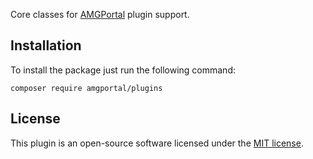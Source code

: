 Core classes for [AMGPortal](https://portal.alchemymedia.io/) plugin support.

## Installation

To install the package just run the following command:

```
composer require amgportal/plugins
```

## License

This plugin is an open-source software licensed under the [MIT license](https://opensource.org/licenses/MIT). 